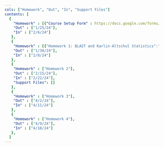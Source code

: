 ```yaml
---
cols: ["Homework", "Out", "In", "Support Files"]
contents: [
  {
    "Homework" : [{"Course Setup Form" : https://docs.google.com/forms/d/e/1FAIpQLSdNq0VUYtp_iUx0PCZnOv3zB5rTDhSkQWWxwBBlwZ2NLyPyBA/viewform}],
    "Out" : ["1/25/24"],
    "In" : ["2/6/24"]
   },
   {
    "Homework" : [{"Homework 1: BLAST and Karlin-Altschul Statistics":"/assignments/CS1820_HW1.pdf"}],
    "Out" : ["1/30/24"],
    "In" : ["2/8/24"]
   },
   {
    "Homework" : ["Homework 2"],
    "Out" : ["2/15/24"],
    "In" : ["2/22/24"],
    "Support Files": []
   },
   {
    "Homework" : ["Homework 3"],
    "Out" : ["4/2/24"],
    "In" : ["4/11/24"]
   },
   {
    "Homework" : ["Homework 4"],
    "Out" : ["4/9/24"],
    "In" : ["4/18/24"]
   },
  ]
---
```

<!-- link format (include braces) {"Homework 1: Alignment": "https://google.com"} -->
